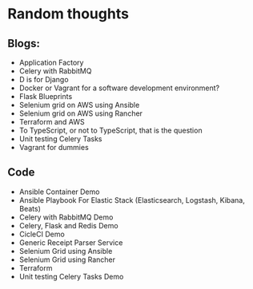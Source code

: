 # Random thoughts


## Blogs:

- Application Factory
- Celery with RabbitMQ
- D is for Django 
- Docker or Vagrant for a software development environment?
- Flask Blueprints
- Selenium grid on AWS using Ansible
- Selenium grid on AWS using Rancher
- Terraform and AWS
- To TypeScript, or not to TypeScript, that is the question
- Unit testing Celery Tasks
- Vagrant for dummies

## Code

- Ansible Container Demo
- Ansible Playbook For Elastic Stack (Elasticsearch, Logstash, Kibana, Beats)
- Celery with RabbitMQ Demo
- Celery, Flask and Redis Demo
- CicleCI Demo
- Generic Receipt Parser Service
- Selenium Grid using Ansible
- Selenium Grid using Rancher
- Terraform
- Unit testing Celery Tasks Demo
